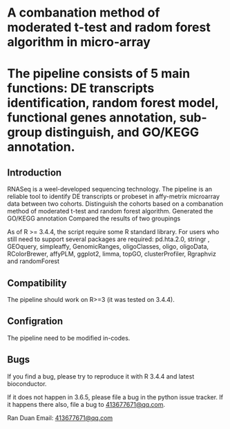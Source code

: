 # A combanation method of moderated t-test and radom forest algorithm in micro-array

# The pipeline consists of 5 main functions: DE transcripts identification, random forest model, functional genes annotation, sub-group distinguish, and GO/KEGG annotation.

Introduction
-------------

RNASeq is a weel-developed sequencing technology. The pipeline is an reliable tool to identify DE transcripts or probeset in affy-metrix microarray data between two cohorts.
Distinguish the cohorts based on a combanation method of moderated t-test and random forest algorithm.
Generated the GO/KEGG annotation
Compared the results of two groupings



As of R >= 3.4.4, the script require some R standard library. For users who still need to support several packages are required: 
pd.hta.2.0, stringr , GEOquery, simpleaffy, GenomicRanges, oligoClasses, oligo, oligoData, RColorBrewer, affyPLM, ggplot2, limma, topGO, clusterProfiler, Rgraphviz and randomForest


Compatibility
-------------

The pipeline should work on R>=3 (it was tested on 3.4.4).


Configration
------------

The pipeline need to be modified in-codes.
                
Bugs
----

If you find a bug, please try to reproduce it with R 3.4.4 and latest bioconductor.

If it does not happen in 3.6.5, please file a bug in the python issue tracker.
If it happens there also, file a bug to 413677671@qq.com.


Ran Duan
Email: 413677671@qq.com
